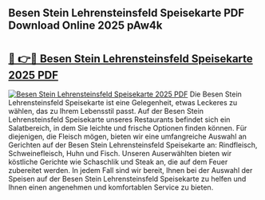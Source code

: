 ## Besen Stein Lehrensteinsfeld Speisekarte PDF Download Online 2025 pAw4k

# <h2><a href="http://gcb56m0.nevu.top/?p=Besen+Stein+Lehrensteinsfeld+Speisekarte">🔗 👉🔴 Besen Stein Lehrensteinsfeld Speisekarte 2025 PDF</a></h2>

[![Besen Stein Lehrensteinsfeld Speisekarte 2025 PDF](https://i.imgur.com/dBaPXMq.png)](http://gcb56m0.nevu.top/?p=Besen+Stein+Lehrensteinsfeld+Speisekarte)
Die Besen Stein Lehrensteinsfeld Speisekarte ist eine Gelegenheit, etwas Leckeres zu wählen, das zu Ihrem Lebensstil passt. Auf der Besen Stein Lehrensteinsfeld Speisekarte unseres Restaurants befindet sich ein Salatbereich, in dem Sie leichte und frische Optionen finden können. Für diejenigen, die Fleisch mögen, bieten wir eine umfangreiche Auswahl an Gerichten auf der Besen Stein Lehrensteinsfeld Speisekarte an: Rindfleisch, Schweinefleisch, Huhn und Fisch. Unseren Auserwählten bieten wir köstliche Gerichte wie Schaschlik und Steak an, die auf dem Feuer zubereitet werden. In jedem Fall sind wir bereit, Ihnen bei der Auswahl der Speisen auf der Besen Stein Lehrensteinsfeld Speisekarte zu helfen und Ihnen einen angenehmen und komfortablen Service zu bieten.
